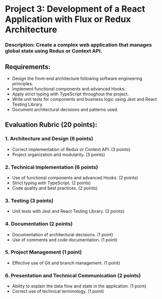 # Project 3: Development of a React Application with Flux or Redux Architecture
### Description: Create a complex web application that manages global state using Redux or Context API.
## Requirements:
- Design the front-end architecture following software engineering principles.
- Implement functional components and advanced Hooks.
- Apply strict typing with TypeScript throughout the project.
- Write unit tests for components and business logic using Jest and React Testing Library.
- Document architectural decisions and patterns used.

## Evaluation Rubric (20 points):
### 1. Architecture and Design (6 points)
- Correct implementation of Redux or Context API. (3 points)
- Project organization and modularity. (3 points)
### 2. Technical Implementation (6 points)
- Use of functional components and advanced Hooks. (2 points)
- Strict typing with TypeScript. (2 points)
- Code quality and best practices. (2 points)
### 3. Testing (3 points)
- Unit tests with Jest and React Testing Library. (3 points)
### 4. Documentation (2 points)
- Documentation of architectural decisions. (1 point)
- Use of comments and code documentation. (1 point)
### 5. Project Management (1 point)
- Effective use of Git and branch management. (1 point)
### 6. Presentation and Technical Communication (2 points)
- Ability to explain the data flow and state in the application. (1 point)
- Correct use of technical terminology. (1 point)
